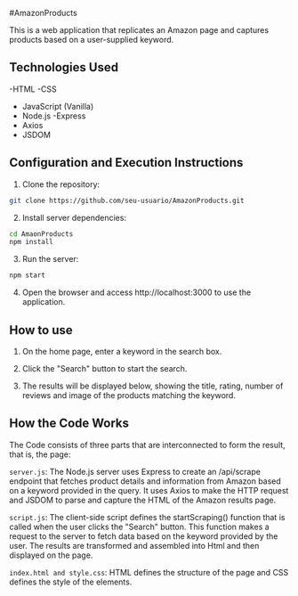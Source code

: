 #AmazonProducts

This is a web application that replicates an Amazon page and captures products based on a user-supplied keyword.

## Technologies Used

-HTML
-CSS
- JavaScript (Vanilla)
- Node.js
-Express
- Axios
- JSDOM

## Configuration and Execution Instructions

1. Clone the repository:

```bash
git clone https://github.com/seu-usuario/AmazonProducts.git
```
2. Install server dependencies:

```bash
cd AmaonProducts
npm install
```
3. Run the server:

```bash
npm start
```
4. Open the browser and access http://localhost:3000 to use the application.

## How to use

1. On the home page, enter a keyword in the search box.

2. Click the "Search" button to start the search.

3. The results will be displayed below, showing the title, rating, number of reviews and image of the products matching the keyword.

## How the Code Works

The Code consists of three parts that are interconnected to form the result, that is, the page:

`server.js`: The Node.js server uses Express to create an /api/scrape endpoint that fetches product details and information from Amazon based on a keyword provided in the query. It uses Axios to make the HTTP request and JSDOM to parse and capture the HTML of the Amazon results page.

`script.js`: The client-side script defines the startScraping() function that is called when the user clicks the "Search" button. This function makes a request to the server to fetch data based on the keyword provided by the user. The results are transformed and assembled into Html and then displayed on the page.

`index.html and style.css`: HTML defines the structure of the page and CSS defines the style of the elements.